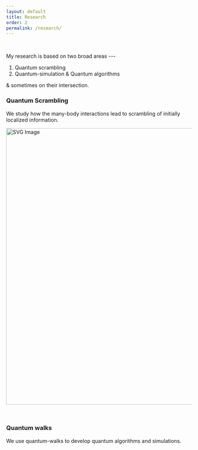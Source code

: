 ```yaml
---
layout: default
title: Research
order: 2
permalink: /research/
---
```


<script src="https://cdn.amcharts.com/lib/5/index.js"></script>
<script src="https://cdn.amcharts.com/lib/5/wc.js"></script>
<script src="https://cdn.amcharts.com/lib/5/themes/Animated.js"></script>
<div id="chartdiv"></div>
<script src="/Manoline-git.github.io/p5/word cloud.js"></script>

&nbsp;

My research is based on two broad areas ---

1. Quantum scrambling
2. Quantum-simulation & Quantum algorithms

& sometimes on their intersection.

<h3>Quantum Scrambling</h3>

We study how the many-body interactions lead to scrambling of initially localized information.

<img src="/Manoline-git.github.io/img/scrambling.svg" alt="SVG Image" width="750">

&nbsp;

<h3>Quantum walks</h3>

We use quantum-walks to develop quantum algorithms and simulations.

<!-- Add placeholder for SVG -->

<svg id="svg" height="125" viewBox="0 0 800 125"></svg>

<!-- JavaScript code for loading SVG and animation -->
<script>
  // Load SVG content into the placeholder
  function loadSVG(url, callback) {
    var xhr = new XMLHttpRequest();
    xhr.open("GET", url, true);
    xhr.overrideMimeType("image/svg+xml");
    xhr.onload = function () {
      if (xhr.readyState === xhr.DONE) {
        if (xhr.status === 200) {
          callback(xhr.responseXML.documentElement);
        }
      }
    };
    xhr.send(null);
  }

  // Load SVG file
  loadSVG("/Manoline-git.github.io/assets/svg/walker.svg", function (svgContent) {
    var svgPlaceholder = document.getElementById('svg');
    svgPlaceholder.appendChild(svgContent);
    
    // Once SVG content is loaded, animate the objects
    animateObjects();
  });

// Animate objects using GSAP
function animateObjects() {
  var walker = document.getElementById('walker');
  document.getElementById('svg').appendChild(walker);
  walker.setAttribute("transform", "translate(225, 0)");
  walker.setAttribute("opacity",0);
  var walkers = [];
  var num = 7;
  var inx = 225;
  var shift = 100;

  // Create walker clones
  for (var i = 0; i < num; i++) {    
    var w = walker.cloneNode(true);
    w.removeAttribute("id");
    walkers.push(w);
    document.getElementById('svg').appendChild(walkers[i]);
    walkers[i].setAttribute("x", "translate(225, 0)");
    walkers[i].setAttribute("opacity",1);
  }

  // Define the animation timeline
  var tl = gsap.timeline({ repeat: -1, repeatDelay: 3 });

  // Add animations to the timeline
  tl.to(walkers[0], 1, 
    { x: inx, y: 0, opacity: 0.33, ease: Power1.easeInOut },0
  )
  .to(walkers[1], 1, { x: inx + shift, y: 0, opacity: 0.33, ease: Power1.easeInOut },0)
  .to(walkers[2], 1, { x: inx - shift, y: 0, opacity: 0.33, ease: Power1.easeInOut },0)
  .to(walkers[3], 1, { x: inx + shift, y: 0, opacity: 0, ease: Power1.easeInOut },0)
  .to(walkers[4], 1, { x: inx - shift, y: 0, opacity: 0, ease: Power1.easeInOut },0)
  .to(walkers[5], 1, { x: inx + shift, y: 0, opacity: 0, ease: Power1.easeInOut },0)
  .to(walkers[6], 1, { x: inx - shift, y: 0, opacity: 0, ease: Power1.easeInOut },0)
  .call(secondMove); // Call secondMove function after the main animation completes

  // Define secondMove function
  function secondMove() {
    tl.to(walkers[3], 1, { x: inx + 2 * shift, y: 0, opacity: 0.20, ease: Power1.easeInOut },1)
      .to(walkers[4], 1, { x: inx - 2 * shift, y: 0, opacity: 0.20, ease: Power1.easeInOut },1)
      .to(walkers[5], 1, { x: inx, y: 0, opacity: 0.20, ease: Power1.easeInOut },1)
      .to(walkers[6], 1, { x: inx, y: 0, opacity: 0.20, ease: Power1.easeInOut},1)
      .to({onComplete: restartAnimation},"+1");
    //   .call(restartAnimation); // Call restartAnimation function after secondMove completes
    // document.getElementById('svg').addEventListener('click', restartAnimation);
  }

  // Define restartAnimation function
  function restartAnimation() {
    tl.restart(); // Restart the animation timeline
  }
}


</script>
